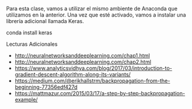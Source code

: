 

Para esta clase, vamos a utilizar el mismo ambiente de Anaconda que utilizamos en la anterior. Una vez que esté activado, vamos a instalar una librería adicional llamada Keras.

conda install keras


Lecturas Adicionales
- http://neuralnetworksanddeeplearning.com/chap1.html
- http://neuralnetworksanddeeplearning.com/chap2.html
- https://www.analyticsvidhya.com/blog/2017/03/introduction-to-gradient-descent-algorithm-along-its-variants/
- https://medium.com/@erikhallstrm/backpropagation-from-the-beginning-77356edf427d
- https://mattmazur.com/2015/03/17/a-step-by-step-backpropagation-example/